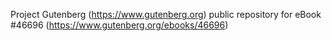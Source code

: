 Project Gutenberg (https://www.gutenberg.org) public repository for eBook #46696 (https://www.gutenberg.org/ebooks/46696)
